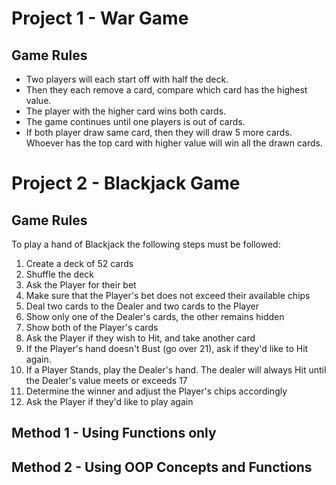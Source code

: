 # Project 1 - War Game
## Game Rules
* Two players will each start off with half the deck.
* Then they each remove a card, compare which card has the highest value.
* The player with the higher card wins both cards. 
* The game continues until one players is out of cards.
* If both player draw same card, then they will draw 5 more cards. Whoever has the top card with higher value will win all the drawn cards.

# Project 2 - Blackjack Game
## Game Rules
To play a hand of Blackjack the following steps must be followed:
1. Create a deck of 52 cards
2. Shuffle the deck
3. Ask the Player for their bet
4. Make sure that the Player's bet does not exceed their available chips
5. Deal two cards to the Dealer and two cards to the Player
6. Show only one of the Dealer's cards, the other remains hidden
7. Show both of the Player's cards
8. Ask the Player if they wish to Hit, and take another card
9. If the Player's hand doesn't Bust (go over 21), ask if they'd like to Hit again.
10. If a Player Stands, play the Dealer's hand. The dealer will always Hit until the Dealer's value meets or exceeds 17
11. Determine the winner and adjust the Player's chips accordingly
12. Ask the Player if they'd like to play again

## Method 1 - Using Functions only
## Method 2 - Using OOP Concepts and Functions
